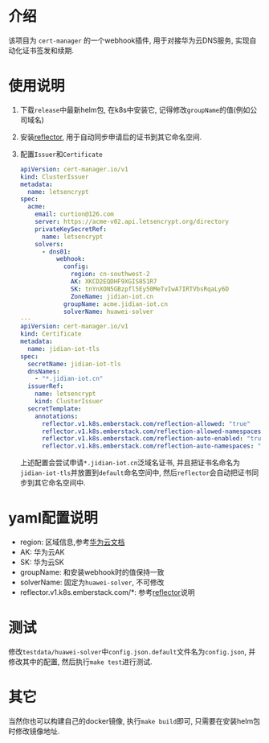 # 介绍

该项目为 `cert-manager` 的一个webhook插件, 用于对接华为云DNS服务, 实现自动化证书签发和续期.

# 使用说明

1. 下载`release`中最新helm包, 在k8s中安装它, 记得修改`groupName`的值(例如公司域名)
2. 安装[reflector](https://github.com/EmberStack/kubernetes-reflector), 用于自动同步申请后的证书到其它命名空间.
3. 配置`Issuer`和`Certificate`

   ```yaml
   apiVersion: cert-manager.io/v1
   kind: ClusterIssuer
   metadata:
     name: letsencrypt
   spec:
     acme:
       email: curtion@126.com
       server: https://acme-v02.api.letsencrypt.org/directory
       privateKeySecretRef:
         name: letsencrypt
       solvers:
         - dns01:
             webhook:
               config:
                 region: cn-southwest-2
                 AK: XKCD2EQDHF9XGIS851R7
                 SK: tnYnXON5GBzpfl5Ey50MeTvIwA7IRTVbsRqaLy6D
                 ZoneName: jidian-iot.cn
               groupName: acme.jidian-iot.cn
               solverName: huawei-solver
   ---
   apiVersion: cert-manager.io/v1
   kind: Certificate
   metadata:
     name: jidian-iot-tls
   spec:
     secretName: jidian-iot-tls
     dnsNames:
       - "*.jidian-iot.cn"
     issuerRef:
       name: letsencrypt
       kind: ClusterIssuer
     secretTemplate:
       annotations:
         reflector.v1.k8s.emberstack.com/reflection-allowed: "true"
         reflector.v1.k8s.emberstack.com/reflection-allowed-namespaces: ""
         reflector.v1.k8s.emberstack.com/reflection-auto-enabled: "true"
         reflector.v1.k8s.emberstack.com/reflection-auto-namespaces: ""
   
   ```

   上述配置会尝试申请`*.jidian-iot.cn`泛域名证书, 并且把证书名命名为`jidian-iot-tls`并放置到`default`命名空间中, 然后`reflector`会自动把证书同步到其它命名空间中.

# yaml配置说明

- region: 区域信息,参考[华为云文档](https://developer.huaweicloud.com/endpoint?DNS)
- AK: 华为云AK
- SK: 华为云SK
- groupName: 和安装webhook时的值保持一致
- solverName: 固定为`huawei-solver`, 不可修改
- reflector.v1.k8s.emberstack.com/*: 参考[reflector](https://github.com/EmberStack/kubernetes-reflector)说明

# 测试

修改`testdata/huawei-solver`中`config.json.default`文件名为`config.json`, 并修改其中的配置, 然后执行`make test`进行测试.

# 其它

当然你也可以构建自己的docker镜像, 执行`make build`即可, 只需要在安装helm包时修改镜像地址.